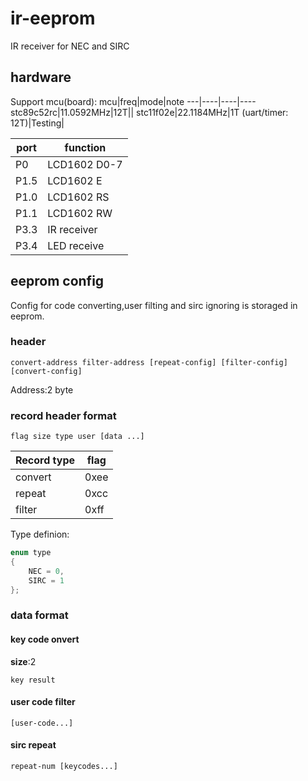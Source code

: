 # ir-eeprom
IR receiver for NEC and SIRC
## hardware
Support mcu(board):
mcu|freq|mode|note
---|----|----|----
stc89c52rc|11.0592MHz|12T||
stc11f02e|22.1184MHz|1T (uart/timer: 12T)|Testing|

port|function
----|--------
P0|LCD1602 D0-7|
P1.5|LCD1602 E|
P1.0|LCD1602 RS|
P1.1|LCD1602 RW|
P3.3|IR receiver|
P3.4|LED receive|
## eeprom config
Config for code converting,user filting and sirc ignoring is storaged in eeprom.
### header
```
convert-address filter-address [repeat-config] [filter-config] [convert-config]
```
Address:2 byte
### record header format
```
flag size type user [data ...]
```
Record type|flag
-----------|----
convert|0xee|
repeat|0xcc|
filter|0xff|

Type definion:
```c
enum type
{
    NEC = 0,
    SIRC = 1
};
```
### data format
#### key code onvert
**size**:2
```
key result
```
#### user code filter
```
[user-code...]
```
#### sirc repeat
```
repeat-num [keycodes...]
```
